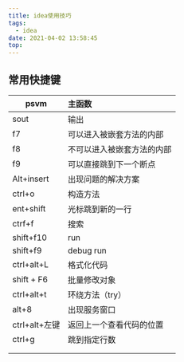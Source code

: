 ```yaml
---
title: idea使用技巧
tags:
  - idea
date: 2021-04-02 13:58:45
top:
---
```


## 常用快捷键

| psvm          | 主函数                     |
| ------------- | :------------------------- |
| sout          | 输出                       |
| f7            | 可以进入被嵌套方法的内部   |
| f8            | 不可以进入被嵌套方法的内部 |
| f9            | 可以直接跳到下一个断点     |
| Alt+insert    | 出现问题的解决方案         |
| ctrl+o        | 构造方法                   |
| ent+shift     | 光标跳到新的一行           |
| ctrf+f        | 搜索                       |
| shift+f10     | run                        |
| shift+f9      | debug run                  |
| ctrl+alt+L    | 格式化代码                 |
| shift + F6    | 批量修改对象               |
| ctrl+alt+t    | 环绕方法（try）            |
| alt+8         | 出现服务窗口               |
| ctrl+alt+左键 | 返回上一个查看代码的位置   |
| ctrl+g        | 跳到指定行数               |
|               |                            |
|               |                            |